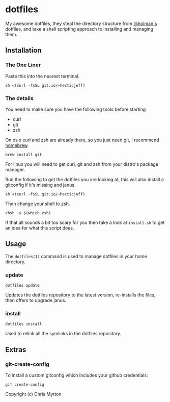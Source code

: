 dotfiles
========

My awesome dotfiles, they steal the directory structure from
[@holman's](https://github.com/holman/dotfiles) dotfiles, and take a
shell scripting approach to installing and managing them.

## Installation

### The One Liner

Paste this into the nearest terminal.

    sh <(curl -fsSL git.io/~hecticjeff)

### The details

You need to make sure you have the following tools before starting

* curl
* git
* zsh

On os x curl and zsh are already there, so you just need git, I
recommend [homebrew](https://github.com/mxcl/homebrew).

    brew install git

For linux you will need to get curl, git and zsh from your distro's
package manager.

Run the following to get the dotfiles you are looking at, this
will also install a gitconfig if it's missing and janus.

    sh <(curl -fsSL git.io/~hecticjeff)

Then change your shell to zsh.

    chsh -s $(which zsh)

If that all sounds a bit too scary for you then take a look at
`install.sh` to get an idea for what this script does.

## Usage

The `dotfiles(1)` command is used to manage dotfiles in your home
directory.

### update

    dotfiles update

Updates the dotfiles repository to the latest version, re-installs the
files, then offers to upgrade janus.

### install

    dotfiles install

Used to relink all the symlinks in the dotfiles repository.

## Extras

### git-create-config

To install a custom gitconfig which includes your github credentials:

    git create-config

Copyright (c) Chris Mytton
